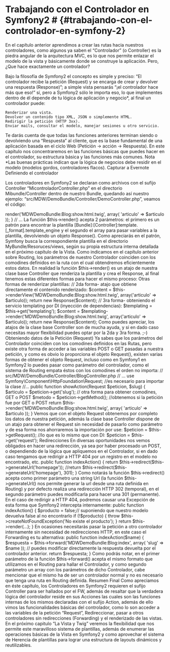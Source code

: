 # Trabajando con el Controlador en Symfony2 # {#trabajando-con-el-controlador-en-symfony-2}

En el capítulo anterior aprendimos a crear las rutas hacia nuestros controladores, como algunos ya saben el “Controlador” (o Controller) es la piedra angular de la arquitectura MVC, es lo que nos permite enlazar el modelo de la vista y básicamente donde se construye la aplicación.
Pero, ¿Que hace exactamente un controlador?

Bajo la filosofía de Symfony2 el concepto es simple y preciso: “El controlador recibe la petición (Request) y se encarga de crear y devolver una respuesta (Response)”; a simple vista pensarás “¡el controlador hace más que eso!” sí, pero a Symfony2 sólo le importa eso, lo que implementes dentro de él depende de tu lógica de aplicación y negocio*, al final un controlador puede:

    Renderizar una vista.
    Devolver un contenido tipo XML, JSON o simplemente HTML.
    Redirigir la petición (HTTP 3xx).
    Enviar mails, consultar el modelo, manejar sesiones u otro servicio.

Te darás cuenta de que todas las funciones anteriores terminan siendo o devolviendo una “Respuesta” al cliente, que es la base fundamental de una aplicación basada en el ciclo Web (Petición -> acción -> Respuesta). En este capítulo nos concentraremos en las funciones básicas que puedes hacer en el controlador, su estructura básica y las funciones más comunes.
Nota
*Las buenas prácticas indican que la lógica de negocios debe residir en el modelo (modelos gordos, controladores flacos).
Capturar a Evernote
Definiendo el controlador

Los controladores en Symfony2 se declaran como archivos con el sufijo Controller “MicontroladorController.php” en el directorio Mibundle/Controller dentro de nuestro Bundle, quedando así nuestro ejemplo: “src/MDW/DemoBundle/Controller/DemoController.php”, veamos el código:

<?php
// src/MDW/DemoBundle/Controller/DefaultController.php
namespace MDW\DemoBundle\Controller;

use Symfony\Bundle\FrameworkBundle\Controller\Controller;
use Symfony\Component\HttpFoundation\Response;

class DefaultController extends Controller
{
    public function indexAction()
    {
        //$response = new \Symfony\Component\HttpFoundation\Response('Hola mundo!!!');
        return new Response('Hola mundo!!!');
    }
}

Vemos que el controlador es una clase que extiende de la clase base Controller (Symfony\Bundle\FrameworkBundle\Controller\Controller), pero en realidad esta clase es un paquete de controladores, ¡sí, es confuso!: nuestros verdaderos controladores son en realidad las funciones (acciones) que contiene esta clase, cuyo sufijo siempre sea Action.

En la mayoría de los FW el Controlador contiene varias Acciones y si nos damos cuenta es en las Acciones en donde aplicamos la verdadera lógica del controlador, consideralo como un cliché; además Symfony2 no requiere que la clase controlador extienda de Controller, la clase base Controller simplemente nos provee de atajos útiles hacia las herramientas del núcleo del framework, como el DI (inyección de dependencias), por eso se recomienda su uso.

Como primera norma tenemos que asignar el “namespace” a nuestro controlador (línea #3), para asegurar que el mecanismo de autoload pueda encontrar nuestro controlador y con ello el Routing (entre otros) pueda hallarlo eficientemente, luego vemos una serie de declaraciones use que nos sirven para importar los diferentes espacios de nombres y clases que necesitamos para trabajar.

Namespaces: Es sabido que para algunos este cambio es brusco, pero tiene su objetivo claro el cual otros FW siguen y dentro de poco otros seguirán, entre ellos evitar conflictos con los nombres de clases, pero bueno ¿te frustra escribir tanto código?: tranquilo, que si usas un IDE inteligente como Netbeans 7 con solo hacer nombre a la clase puede generarte automáticamente la cadena de referencia completa (como puedes notar en la línea comentada #12), claro está que utilizar use es más elegante y forma parte de las buenas prácticas.

Al final vemos que simplemente creamos nuestra respuesta (objeto Response) y lo devolvemos, eso es lo básico de nuestro controlador, más adelante expondremos los detalles.
Renderizando (generando) Vistas

Prácticamente es la tarea más común en cada controlador en la cual hacemos la llamada al servicio de Templating, Symfony2 por defecto utiliza Twig y los detalles se expondrán en el próximo capitulo, por ahora nos concentraremos en la forma de renderizar nuestras vistas, para eso añadimos la siguiente acción en nuestro BlogController que nos corresponderá a la ruta “blog_index” definida en el capítulo anterior:

// src/MDW/DemoBundle/Controller/BlogController.php
// ...
public function showAction($slug)
{
    $articulo = $slug; // (suponiendo que obtenemos el artículo del modelo con slug)
    return $this->render('MDWDemoBundle:Blog:show.html.twig', array(
        'articulo' => $articulo
    ));
}
// ...

La función $this->render() acepta 2 parámetros: el primero es un patrón para encontrar la plantilla [Bundle]:[Controller]:template.[_format].template_engine y el segundo el array para pasar variables a la plantilla, devolviendo un objeto Response().

Como apreciarás en el patrón, Symfony busca la correspondiente plantilla en el directorio MyBundle/Resoruces/views, según su propia estructura interna detallada en el próximo capítulo de la Vista. Como indicamos en el capítulo anterior sobre Routing, los parámetros de nuestro Controlador coinciden con los comodines definidos en la ruta con el cual obtendremos eficientemente estos datos.

En realidad la función $this->render() es un atajo de nuestra clase base Controller que renderiza la plantilla y crea el Response, al final tenemos estas diferentes formas para hacer el mismo proceso:

Otras formas de renderizar plantillas:

// 2da forma- atajo que obtiene directamente el contenido renderizado:
$content = $this->renderView('MDWDemoBundle:Blog:show.html.twig', array('articulo' => $articulo));
return new Response($content);

// 3ra forma- obteniendo el servicio templating por DI (inyección de dependencias):
$templating = $this->get('templating');
$content = $templating->render('MDWDemoBundle:Blog:show.html.twig', array('articulo' => $articulo));
return new Response($content);

Como puedes apreciar, los atajos de la clase base Controller son de mucha ayuda, y si en dado caso necesitas mayor flexibilidad puedes optar por la 2da y 3ra forma. ;-)
Obteniendo datos de la Petición (Request)

Ya sabes que los parámetros del Controlador coinciden con los comodines definidos en las Rutas, pero existe otra forma de acceder a las variables POST o GET pasadas a nuestra petición, y como es obvio lo proporciona el objeto Request(), existen varias formas de obtener el objeto Request, incluso como en Symfony1 en Symfony2 lo puedes pasar como parámetro del controlador, como el sistema de Routing empata éstos con los comodines el orden no importa:

// src/MDW/DemoBundle/Controller/BlogController.php
// ...
use Symfony\Component\HttpFoundation\Request; //es necesario para importar la clase
//...
public function showAction(Request $peticion, $slug)
{
    $articulo = $peticion->get('slug'); // otra forma para obtener comodines, GET o POST
    $metodo = $peticion->getMethod(); //obtenemos si la petición fue por GET o POST
    return $this->render('MDWDemoBundle:Blog:show.html.twig', array(
        'articulo' => $articulo
    ));
}

Vemos que con el objeto Request obtenemos por completo los datos de nuestra petición, además la clase base Controller dispone de un atajo para obtener el Request sin necesidad de pasarlo como parámetro y de esa forma nos ahorraremos la importación por use:

$peticion = $this->getRequest();
//lo que es lo mismo que con DI:
$peticion = $this->get('request');

Redirecciones

En diversas oportunidades nos vemos obligados en hacer una redirección, ya sea por haber procesado un POST, o dependiendo de la lógica que apliquemos en el Controlador, si en dado caso tengamos que redirigir a HTTP 404 por un registro en el modelo no encontrado, etc.

public function indexAction()
{
    return $this->redirect($this->generateUrl('homepage'));
    //return $this->redirect($this->generateUrl('homepage'), 301);
}

Como notarás la función $this->redirect() acepta como primer parámetro una string Url (la función $this->generateUrl() nos permite generar la url desde una ruta definida en Routing) y por defecto realiza una redirección HTTP 302 (temporal), en el segundo parámetro puedes modificarla para hacer una 301 (permanente).

En el caso de redirigir a HTTP 404, podremos causar una Excepción de esta forma que Symfony2 intercepta internamente:

public function indexAction()
{
    $producto = false;// suponiendo que nuestro modelo devuelva false al no encontrarlo
    if (!$producto) {
        throw $this->createNotFoundException('No existe el producto');
    }
    return $this->render(...);
}

En ocasiones necesitarás pasar la petición a otro controlador internamente sin necesidad de redirecciones HTTP, en este caso el Forwarding es tu alternativa:

public function indexAction($name)
{
    $respuesta = $this->forward('MDWDemoBundle:Blog:index', array(
        'slug'  => $name
    ));
    // puedes modificar directamente la respuesta devuelta por el controlador anterior.
    return $respuesta;
}

Como podrás notar, en el primer parámetro de la función $this->forward() acepta el mismo formato que utilizamos en el Routing para hallar el Controlador, y como segundo parámetro un array con los parámetros de dicho Controlador, cabe mencionar que el mismo ha de ser un controlador normal y no es necesario que tenga una ruta en Routing definida.
Resumen Final

Como apreciamos en éste capítulo, los Controladores en Symfony2  requieren el sufijo Controller para ser hallados por el FW, además de resaltar que la verdadera lógica del controlador reside en sus Acciones las cuales son las funciones internas de los mismos declaradas con el sufijo Action, además de ello vimos las funcionalidades básicas del controlador, como lo son acceder a las variables de la petición “Request”, Redireccionar, pasar a otros controladores sin redirecciones (Forwarding) y el renderizado de las vistas.

En el próximo capitulo “La Vista y Twig” veremos la flexibilidad que nos permite este maravilloso sistema de plantillas, además de enumerar las operaciones básicas de la Vista en Symfony2 y como aprovechar el sistema de Herencia de plantillas para lograr una estructura de layouts dinámicos y reutilizables.
